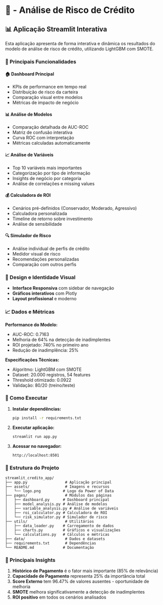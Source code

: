 
# 🚀  - Análise de Risco de Crédito

## 📊 Aplicação Streamlit Interativa

Esta aplicação apresenta de forma interativa e dinâmica os resultados do modelo de análise de risco de crédito, utilizando LightGBM com SMOTE.

### 🎯 Principais Funcionalidades

#### 🏠 Dashboard Principal
- KPIs de performance em tempo real
- Distribuição de risco da carteira
- Comparação visual entre modelos
- Métricas de impacto de negócio

#### 📊 Análise de Modelos
- Comparação detalhada de AUC-ROC
- Matriz de confusão interativa
- Curva ROC com interpretação
- Métricas calculadas automaticamente

#### 📈 Análise de Variáveis
- Top 10 variáveis mais importantes
- Categorização por tipo de informação
- Insights de negócio por categoria
- Análise de correlações e missing values

#### 💰 Calculadora de ROI
- Cenários pré-definidos (Conservador, Moderado, Agressivo)
- Calculadora personalizada
- Timeline de retorno sobre investimento
- Análise de sensibilidade

#### 🔍 Simulador de Risco
- Análise individual de perfis de crédito
- Medidor visual de risco
- Recomendações personalizadas
- Comparação com outros perfis

### 🎨 Design e Identidade Visual


- **Interface Responsiva** com sidebar de navegação
- **Gráficos interativos** com Plotly
- **Layout profissional** e moderno

### 📈 Dados e Métricas

**Performance do Modelo:**
- AUC-ROC: 0.7163
- Melhoria de 64% na detecção de inadimplentes
- ROI projetado: 740% no primeiro ano
- Redução de inadimplência: 25%

**Especificações Técnicas:**
- Algoritmo: LightGBM com SMOTE
- Dataset: 20.000 registros, 54 features
- Threshold otimizado: 0.0922
- Validação: 80/20 (treino/teste)

### 🚀 Como Executar

1. **Instalar dependências:**
   ```bash
   pip install -r requirements.txt
   ```

2. **Executar aplicação:**
   ```bash
   streamlit run app.py
   ```

3. **Acessar no navegador:**
   ```
   http://localhost:8501
   ```

### 📁 Estrutura do Projeto

```
streamlit_credito_app/
├── app.py                 # Aplicação principal
├── assets/                # Imagens e recursos
│   └── logo.png          # Logo da Power of Data
├── pages/                 # Módulos das páginas
│   ├── dashboard.py      # Dashboard principal
│   ├── model_analysis.py # Análise de modelos
│   ├── variable_analysis.py # Análise de variáveis
│   ├── roi_calculator.py # Calculadora de ROI
│   └── risk_simulator.py # Simulador de risco
├── utils/                 # Utilitários
│   ├── data_loader.py    # Carregamento de dados
│   ├── charts.py         # Gráficos e visualizações
│   └── calculations.py   # Cálculos e métricas
├── data/                  # Dados e datasets
├── requirements.txt       # Dependências
└── README.md             # Documentação
```

### 🎯 Principais Insights

1. **Histórico de Pagamento** é o fator mais importante (85% de relevância)
2. **Capacidade de Pagamento** representa 25% da importância total
3. **Score Externo** tem 96.47% de valores ausentes - oportunidade de melhoria
4. **SMOTE** melhora significativamente a detecção de inadimplentes
5. **ROI positivo** em todos os cenários analisados